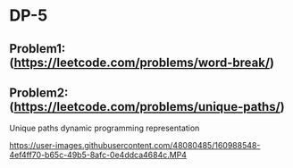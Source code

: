 # DP-5

## Problem1: (https://leetcode.com/problems/word-break/)


## Problem2: (https://leetcode.com/problems/unique-paths/)

Unique paths dynamic programming representation

https://user-images.githubusercontent.com/48080485/160988548-4ef4ff70-b65c-49b5-8afc-0e4ddca4684c.MP4

